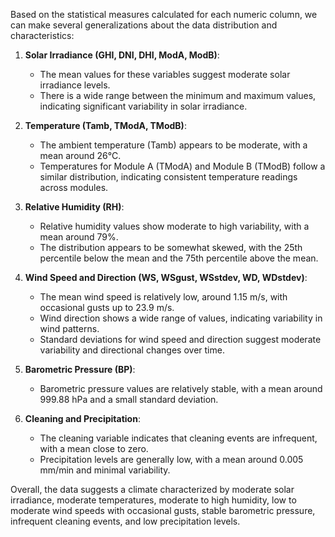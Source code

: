 Based on the statistical measures calculated for each numeric column, we can make several generalizations about the data distribution and characteristics:

1. **Solar Irradiance (GHI, DNI, DHI, ModA, ModB)**:
   - The mean values for these variables suggest moderate solar irradiance levels.
   - There is a wide range between the minimum and maximum values, indicating significant variability in solar irradiance.

2. **Temperature (Tamb, TModA, TModB)**:
   - The ambient temperature (Tamb) appears to be moderate, with a mean around 26°C.
   - Temperatures for Module A (TModA) and Module B (TModB) follow a similar distribution, indicating consistent temperature readings across modules.

3. **Relative Humidity (RH)**:
   - Relative humidity values show moderate to high variability, with a mean around 79%.
   - The distribution appears to be somewhat skewed, with the 25th percentile below the mean and the 75th percentile above the mean.

4. **Wind Speed and Direction (WS, WSgust, WSstdev, WD, WDstdev)**:
   - The mean wind speed is relatively low, around 1.15 m/s, with occasional gusts up to 23.9 m/s.
   - Wind direction shows a wide range of values, indicating variability in wind patterns.
   - Standard deviations for wind speed and direction suggest moderate variability and directional changes over time.

5. **Barometric Pressure (BP)**:
   - Barometric pressure values are relatively stable, with a mean around 999.88 hPa and a small standard deviation.

6. **Cleaning and Precipitation**:
   - The cleaning variable indicates that cleaning events are infrequent, with a mean close to zero.
   - Precipitation levels are generally low, with a mean around 0.005 mm/min and minimal variability.

Overall, the data suggests a climate characterized by moderate solar irradiance, moderate temperatures, moderate to high humidity, low to moderate wind speeds with occasional gusts, stable barometric pressure, infrequent cleaning events, and low precipitation levels.
